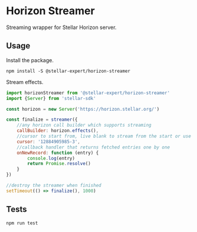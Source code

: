 # Horizon Streamer

Streaming wrapper for Stellar Horizon server.


## Usage

Install the package. 

```
npm install -S @stellar-expert/horizon-streamer
```

Stream effects.

```js
import horizonStreamer from '@stellar-expert/horizon-streamer'
import {Server} from 'stellar-sdk'

const horizon = new Server('https://horizon.stellar.org/')

const finalize = streamer({
    //any horizon call builder which supports streaming
    callBuilder: horizon.effects(),
    //cursor to start from, live blank to stream from the start or use 'now' to start from the most recent record 
    cursor: '12884905985-3', 
    //callback handler that returns fetched entries one by one
    onNewRecord: function (entry) {
        console.log(entry)
        return Promise.resolve()
    }
})

//destroy the streamer when finished
setTimeout(() => finalize(), 1000)
```

## Tests

```
npm run test
```
